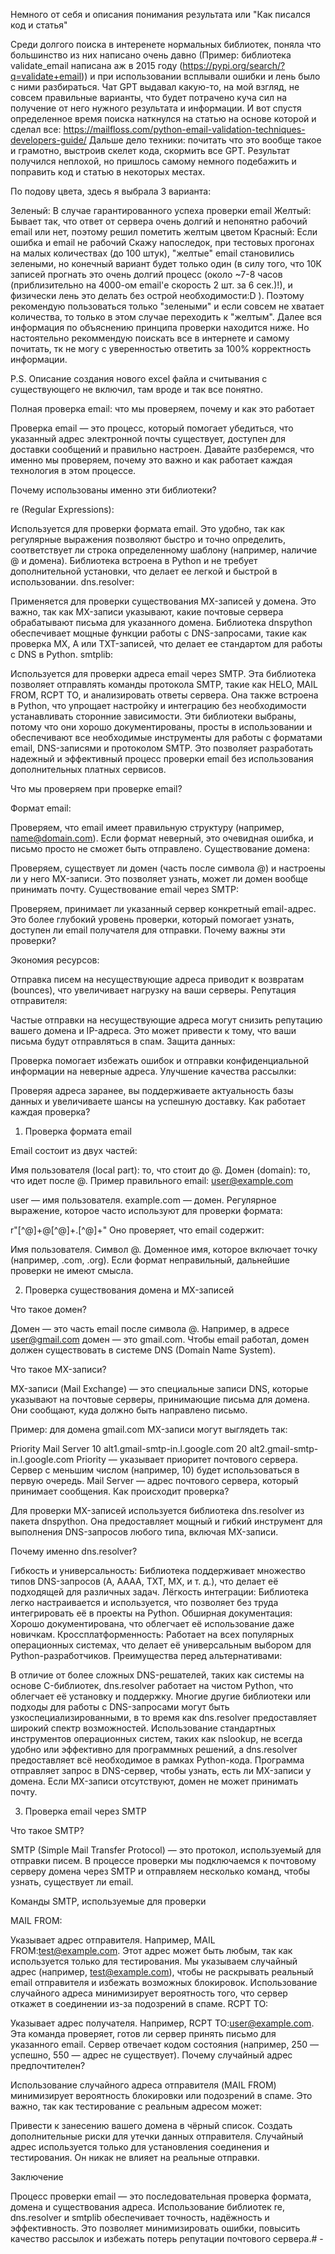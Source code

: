 Немного от себя и описания понимания результата или "Как писался код и статья"

Среди долгого поиска в интеренете нормальных библиотек, поняла что большинство из них написано очень давно (Пример: библиотека validate_email написана аж в 2015 году (https://pypi.org/search/?q=validate+email)) и при использовании всплывали ошибки и лень было с ними разбираться. Чат GPT выдавал какую-то, на мой взгляд, не совсем правильные варианты, что будет потрачено куча сил на получение от него нужного результата и информации. И вот спустя определенное время поиска наткнулся на статью на основе которой и сделал все: https://mailfloss.com/python-email-validation-techniques-developers-guide/ Дальше дело техники: почитать что это вообще такое и грамотно, выстроив скелет кода, скормить все GPT. Результат получился неплохой, но пришлось самому немного подебажить и поправить код и статью в некоторых местах.

По подову цвета, здесь я выбрала 3 варианта:

Зеленый: В случае гарантированного успеха проверки email
Желтый: Бывает так, что ответ от сервера очень долгий и непонятно рабочий email или нет, поэтому решил пометить желтым цветом
Красный: Если ошибка и email не рабочий
Скажу напоследок, при тестовых прогонах на малых количествах (до 100 штук), "желтые" email становились зелеными, но конечный вариант будет только один (в силу того, что 10К записей прогнать это очень долгий процесс (около ~7-8 часов (приблизительно на 4000-ом email'е скорость 2 шт. за 6 сек.)!), и физически лень это делать без острой необходимости:D ). Поэтому рекомендую пользоваться только "зелеными" и если совсем не хватает количества, то только в этом случае переходить к "желтым". Далее вся информация по объяснению принципа проверки находится ниже. Но настоятельно рекоммендую поискать все в интернете и самому почитать, тк не могу с уверенностью ответить за 100% корректность информации.

P.S. Описание создания нового excel файла и считывания с существующего не включил, там вроде и так все понятно.

Полная проверка email: что мы проверяем, почему и как это работает

Проверка email — это процесс, который помогает убедиться, что указанный адрес электронной почты существует, доступен для доставки сообщений и правильно настроен. Давайте разберемся, что именно мы проверяем, почему это важно и как работает каждая технология в этом процессе.

Почему использованы именно эти библиотеки?

re (Regular Expressions):

Используется для проверки формата email. Это удобно, так как регулярные выражения позволяют быстро и точно определить, соответствует ли строка определенному шаблону (например, наличие @ и домена).
Библиотека встроена в Python и не требует дополнительной установки, что делает ее легкой и быстрой в использовании.
dns.resolver:

Применяется для проверки существования MX-записей у домена. Это важно, так как MX-записи указывают, какие почтовые сервера обрабатывают письма для указанного домена.
Библиотека dnspython обеспечивает мощные функции работы с DNS-запросами, такие как проверка MX, A или TXT-записей, что делает ее стандартом для работы с DNS в Python.
smtplib:

Используется для проверки адреса email через SMTP. Эта библиотека позволяет отправлять команды протокола SMTP, такие как HELO, MAIL FROM, RCPT TO, и анализировать ответы сервера.
Она также встроена в Python, что упрощает настройку и интеграцию без необходимости устанавливать сторонние зависимости.
Эти библиотеки выбраны, потому что они хорошо документированы, просты в использовании и обеспечивают все необходимые инструменты для работы с форматами email, DNS-записями и протоколом SMTP. Это позволяет разработать надежный и эффективный процесс проверки email без использования дополнительных платных сервисов.

Что мы проверяем при проверке email?

Формат email:

Проверяем, что email имеет правильную структуру (например, name@domain.com).
Если формат неверный, это очевидная ошибка, и письмо просто не сможет быть отправлено.
Существование домена:

Проверяем, существует ли домен (часть после символа @) и настроены ли у него MX-записи.
Это позволяет узнать, может ли домен вообще принимать почту.
Существование email через SMTP:

Проверяем, принимает ли указанный сервер конкретный email-адрес.
Это более глубокий уровень проверки, который помогает узнать, доступен ли email получателя для отправки.
Почему важны эти проверки?

Экономия ресурсов:

Отправка писем на несуществующие адреса приводит к возвратам (bounces), что увеличивает нагрузку на ваши серверы.
Репутация отправителя:

Частые отправки на несуществующие адреса могут снизить репутацию вашего домена и IP-адреса. Это может привести к тому, что ваши письма будут отправляться в спам.
Защита данных:

Проверка помогает избежать ошибок и отправки конфиденциальной информации на неверные адреса.
Улучшение качества рассылки:

Проверяя адреса заранее, вы поддерживаете актуальность базы данных и увеличиваете шансы на успешную доставку.
Как работает каждая проверка?

1. Проверка формата email

Email состоит из двух частей:

Имя пользователя (local part): то, что стоит до @.
Домен (domain): то, что идет после @.
Пример правильного email: user@example.com

user — имя пользователя.
example.com — домен.
Регулярное выражение, которое часто используют для проверки формата:

r"[^@]+@[^@]+\.[^@]+"
Оно проверяет, что email содержит:

Имя пользователя.
Символ @.
Доменное имя, которое включает точку (например, .com, .org).
Если формат неправильный, дальнейшие проверки не имеют смысла.

2. Проверка существования домена и MX-записей

Что такое домен?

Домен — это часть email после символа @. Например, в адресе user@gmail.com домен — это gmail.com. Чтобы email работал, домен должен существовать в системе DNS (Domain Name System).

Что такое MX-записи?

MX-записи (Mail Exchange) — это специальные записи DNS, которые указывают на почтовые серверы, принимающие письма для домена. Они сообщают, куда должно быть направлено письмо.

Пример: для домена gmail.com MX-записи могут выглядеть так:

Priority   Mail Server
10         alt1.gmail-smtp-in.l.google.com
20         alt2.gmail-smtp-in.l.google.com
Priority — указывает приоритет почтового сервера. Сервер с меньшим числом (например, 10) будет использоваться в первую очередь.
Mail Server — адрес почтового сервера, который принимает сообщения.
Как происходит проверка?

Для проверки MX-записей используется библиотека dns.resolver из пакета dnspython. Она предоставляет мощный и гибкий инструмент для выполнения DNS-запросов любого типа, включая MX-записи.

Почему именно dns.resolver?

Гибкость и универсальность: Библиотека поддерживает множество типов DNS-запросов (A, AAAA, TXT, MX, и т. д.), что делает её подходящей для различных задач.
Лёгкость интеграции: Библиотека легко настраивается и используется, что позволяет без труда интегрировать её в проекты на Python.
Обширная документация: Хорошо документирована, что облегчает её использование даже новичкам.
Кроссплатформенность: Работает на всех популярных операционных системах, что делает её универсальным выбором для Python-разработчиков.
Преимущества перед альтернативами:

В отличие от более сложных DNS-решателей, таких как системы на основе C-библиотек, dns.resolver работает на чистом Python, что облегчает её установку и поддержку.
Многие другие библиотеки или подходы для работы с DNS-запросами могут быть узкоспециализированными, в то время как dns.resolver предоставляет широкий спектр возможностей.
Использование стандартных инструментов операционных систем, таких как nslookup, не всегда удобно или эффективно для программных решений, а dns.resolver предоставляет всё необходимое в рамках Python-кода.
Программа отправляет запрос в DNS-сервер, чтобы узнать, есть ли MX-записи у домена. Если MX-записи отсутствуют, домен не может принимать почту.

3. Проверка email через SMTP

Что такое SMTP?

SMTP (Simple Mail Transfer Protocol) — это протокол, используемый для отправки писем. В процессе проверки мы подключаемся к почтовому серверу домена через SMTP и отправляем несколько команд, чтобы узнать, существует ли email.

Команды SMTP, используемые для проверки

MAIL FROM:

Указывает адрес отправителя. Например, MAIL FROM:<test@example.com>.
Этот адрес может быть любым, так как используется только для тестирования.
Мы указываем случайный адрес (например, test@example.com), чтобы не раскрывать реальный email отправителя и избежать возможных блокировок.
Использование случайного адреса минимизирует вероятность того, что сервер откажет в соединении из-за подозрений в спаме.
RCPT TO:

Указывает адрес получателя. Например, RCPT TO:<user@example.com>.
Эта команда проверяет, готов ли сервер принять письмо для указанного email.
Сервер отвечает кодом состояния (например, 250 — успешно, 550 — адрес не существует).
Почему случайный адрес предпочтителен?

Использование случайного адреса отправителя (MAIL FROM) минимизирует вероятность блокировки или подозрений в спаме. Это важно, так как тестирование с реальным адресом может:

Привести к занесению вашего домена в чёрный список.
Создать дополнительные риски для утечки данных отправителя.
Случайный адрес используется только для установления соединения и тестирования. Он никак не влияет на реальные отправки.

Заключение

Процесс проверки email — это последовательная проверка формата, домена и существования адреса. Использование библиотек re, dns.resolver и smtplib обеспечивает точность, надёжность и эффективность. Это позволяет минимизировать ошибки, повысить качество рассылок и избежать потерь репутации почтового сервера.# -
